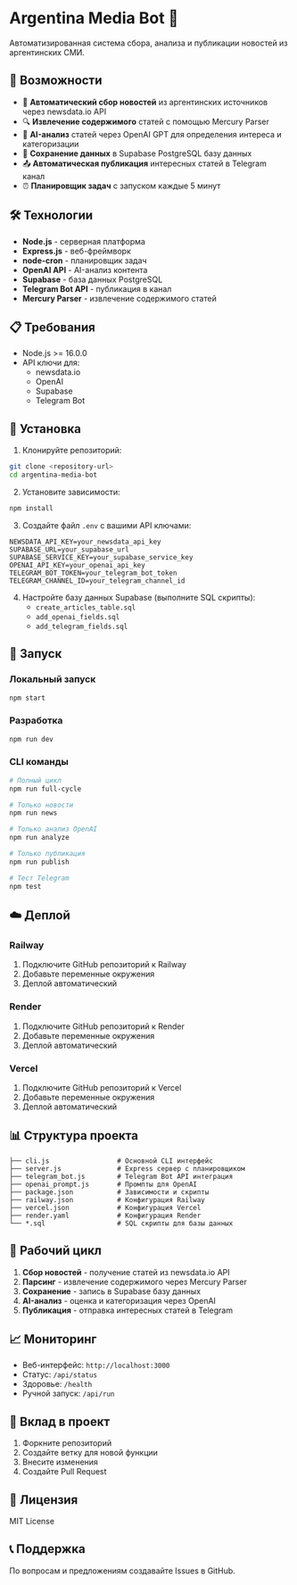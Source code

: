 # Argentina Media Bot 🤖

Автоматизированная система сбора, анализа и публикации новостей из аргентинских СМИ.

## 🚀 Возможности

- 📡 **Автоматический сбор новостей** из аргентинских источников через newsdata.io API
- 🔍 **Извлечение содержимого** статей с помощью Mercury Parser
- 🤖 **AI-анализ** статей через OpenAI GPT для определения интереса и категоризации
- 💾 **Сохранение данных** в Supabase PostgreSQL базу данных
- 📤 **Автоматическая публикация** интересных статей в Telegram канал
- ⏰ **Планировщик задач** с запуском каждые 5 минут

## 🛠 Технологии

- **Node.js** - серверная платформа
- **Express.js** - веб-фреймворк
- **node-cron** - планировщик задач
- **OpenAI API** - AI-анализ контента
- **Supabase** - база данных PostgreSQL
- **Telegram Bot API** - публикация в канал
- **Mercury Parser** - извлечение содержимого статей

## 📋 Требования

- Node.js >= 16.0.0
- API ключи для:
  - newsdata.io
  - OpenAI
  - Supabase
  - Telegram Bot

## 🔧 Установка

1. Клонируйте репозиторий:
```bash
git clone <repository-url>
cd argentina-media-bot
```

2. Установите зависимости:
```bash
npm install
```

3. Создайте файл `.env` с вашими API ключами:
```env
NEWSDATA_API_KEY=your_newsdata_api_key
SUPABASE_URL=your_supabase_url
SUPABASE_SERVICE_KEY=your_supabase_service_key
OPENAI_API_KEY=your_openai_api_key
TELEGRAM_BOT_TOKEN=your_telegram_bot_token
TELEGRAM_CHANNEL_ID=your_telegram_channel_id
```

4. Настройте базу данных Supabase (выполните SQL скрипты):
   - `create_articles_table.sql`
   - `add_openai_fields.sql`
   - `add_telegram_fields.sql`

## 🚀 Запуск

### Локальный запуск
```bash
npm start
```

### Разработка
```bash
npm run dev
```

### CLI команды
```bash
# Полный цикл
npm run full-cycle

# Только новости
npm run news

# Только анализ OpenAI
npm run analyze

# Только публикация
npm run publish

# Тест Telegram
npm test
```

## ☁️ Деплой

### Railway
1. Подключите GitHub репозиторий к Railway
2. Добавьте переменные окружения
3. Деплой автоматический

### Render
1. Подключите GitHub репозиторий к Render
2. Добавьте переменные окружения
3. Деплой автоматический

### Vercel
1. Подключите GitHub репозиторий к Vercel
2. Добавьте переменные окружения
3. Деплой автоматический

## 📊 Структура проекта

```
├── cli.js                 # Основной CLI интерфейс
├── server.js              # Express сервер с планировщиком
├── telegram_bot.js        # Telegram Bot API интеграция
├── openai_prompt.js       # Промпты для OpenAI
├── package.json           # Зависимости и скрипты
├── railway.json           # Конфигурация Railway
├── vercel.json            # Конфигурация Vercel
├── render.yaml            # Конфигурация Render
└── *.sql                  # SQL скрипты для базы данных
```

## 🔄 Рабочий цикл

1. **Сбор новостей** - получение статей из newsdata.io API
2. **Парсинг** - извлечение содержимого через Mercury Parser
3. **Сохранение** - запись в Supabase базу данных
4. **AI-анализ** - оценка и категоризация через OpenAI
5. **Публикация** - отправка интересных статей в Telegram

## 📈 Мониторинг

- Веб-интерфейс: `http://localhost:3000`
- Статус: `/api/status`
- Здоровье: `/health`
- Ручной запуск: `/api/run`

## 🤝 Вклад в проект

1. Форкните репозиторий
2. Создайте ветку для новой функции
3. Внесите изменения
4. Создайте Pull Request

## 📄 Лицензия

MIT License

## 📞 Поддержка

По вопросам и предложениям создавайте Issues в GitHub.
